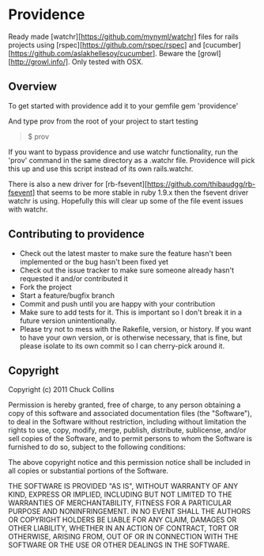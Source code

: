 Providence
==========

Ready made [watchr][https://github.com/mynyml/watchr] files for rails projects using [rspec][https://github.com/rspec/rspec] and [cucumber][https://github.com/aslakhellesoy/cucumber].  Beware the [growl][http://growl.info/].  Only tested with OSX.

Overview
--------

To get started with providence add it to your gemfile
  gem 'providence'

And type prov from the root of your project to start testing
  >$ prov
  
If you want to bypass providence and use watchr functionality, run the 'prov' command in the same directory as a .watchr file.  Providence will
pick this up and use this script instead of its own rails.watchr.

There is also a new driver for [rb-fsevent][https://github.com/thibaudgg/rb-fsevent] that seems to be more stable in ruby 1.9.x then the fsevent driver watchr
is using.  Hopefully this will clear up some of the file event issues with watchr.

Contributing to providence
--------------------------
 
* Check out the latest master to make sure the feature hasn't been implemented or the bug hasn't been fixed yet
* Check out the issue tracker to make sure someone already hasn't requested it and/or contributed it
* Fork the project
* Start a feature/bugfix branch
* Commit and push until you are happy with your contribution
* Make sure to add tests for it. This is important so I don't break it in a future version unintentionally.
* Please try not to mess with the Rakefile, version, or history. If you want to have your own version, or is otherwise necessary, that is fine, but please isolate to its own commit so I can cherry-pick around it.

Copyright
---------

Copyright (c) 2011 Chuck Collins

Permission is hereby granted, free of charge, to any person obtaining
a copy of this software and associated documentation files (the
"Software"), to deal in the Software without restriction, including
without limitation the rights to use, copy, modify, merge, publish,
distribute, sublicense, and/or sell copies of the Software, and to
permit persons to whom the Software is furnished to do so, subject to
the following conditions:

The above copyright notice and this permission notice shall be
included in all copies or substantial portions of the Software.

THE SOFTWARE IS PROVIDED "AS IS", WITHOUT WARRANTY OF ANY KIND,
EXPRESS OR IMPLIED, INCLUDING BUT NOT LIMITED TO THE WARRANTIES OF
MERCHANTABILITY, FITNESS FOR A PARTICULAR PURPOSE AND
NONINFRINGEMENT. IN NO EVENT SHALL THE AUTHORS OR COPYRIGHT HOLDERS BE
LIABLE FOR ANY CLAIM, DAMAGES OR OTHER LIABILITY, WHETHER IN AN ACTION
OF CONTRACT, TORT OR OTHERWISE, ARISING FROM, OUT OF OR IN CONNECTION
WITH THE SOFTWARE OR THE USE OR OTHER DEALINGS IN THE SOFTWARE.

